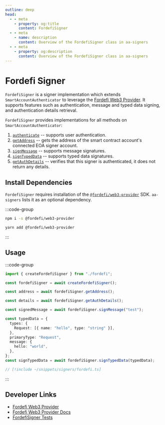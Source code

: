 ```yaml
---
outline: deep
head:
  - - meta
    - property: og:title
      content: FordefiSigner
  - - meta
    - name: description
      content: Overview of the FordefiSigner class in aa-signers
  - - meta
    - property: og:description
      content: Overview of the FordefiSigner class in aa-signers
---
```


# Fordefi Signer

`FordefiSigner` is a signer implementation which extends `SmartAccountAuthenticator` to leverage the [Fordefi Web3 Provider](https://github.com/FordefiHQ/web3-provider). It supports features such as authentication, message and typed data signing, and authentication details retrieval.

`FordefiSigner` provides implementations for all methods on `SmartAccountAuthenticator`:

1.  [`authenticate`](/packages/aa-signers/fordefi/authenticate) -- supports user authentication.
2.  [`getAddress`](/packages/aa-signers/fordefi/getAddress) -- gets the address of the smart contract account's connected EOA signer account.
3.  [`signMessage`](/packages/aa-signers/fordefi/signMessage) -- supports message signatures.
4.  [`signTypedData`](/packages/aa-signers/fordefi/signTypedData) -- supports typed data signatures.
5.  [`getAuthDetails`](/packages/aa-signers/fordefi/getAuthDetails) -- verifies that this signer is authenticated, it does not return any details.

## Install Dependencies

`FordefiSigner` requires installation of the [`@fordefi/web3-provider`](https://github.com/FordefiHQ/web3-provider) SDK. `aa-signers` lists it as an optional dependency.

:::code-group

```bash [npm]
npm i -s @fordefi/web3-provider
```

```bash [yarn]
yarn add @fordefi/web3-provider
```

:::

## Usage

:::code-group

```ts [example.ts]
import { createFordefiSigner } from "./fordefi";

const fordefiSigner = await createFordefiSigner();

const address = await fordefiSigner.getAddress();

const details = await fordefiSigner.getAuthDetails();

const signedMessage = await fordefiSigner.signMessage("test");

const typedData = {
  types: {
    Request: [{ name: "hello", type: "string" }],
  },
  primaryType: "Request",
  message: {
    hello: "world",
  },
};
const signTypedData = await fordefiSigner.signTypedData(typedData);
```

```ts [fordefi.ts]
// [!include ~/snippets/signers/fordefi.ts]
```

:::

## Developer Links

- [Fordefi Web3 Provider](https://github.com/FordefiHQ/web3-provider)
- [Fordefi Web3 Provider Docs](https://web3provider-docs.fordefi.com/)
- [FordefiSigner Tests](https://github.com/alchemyplatform/aa-sdk/blob/main/packages/signers/src/fordefi/__tests__/signer.test.ts)
